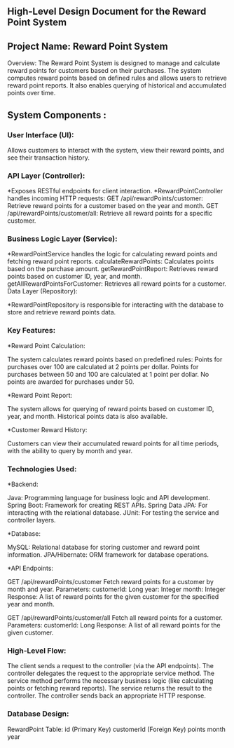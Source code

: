 ## High-Level Design Document for the Reward Point System

## Project Name: Reward Point System

Overview: The Reward Point System is designed to manage and calculate reward points for customers based on their purchases. The system computes reward points based on defined rules and allows users to retrieve reward point reports. It also enables querying of historical and accumulated points over time.


## System Components :

### User Interface (UI): 
   Allows customers to interact with the system, view their reward points, and see their transaction history.

### API Layer (Controller):

*Exposes RESTful endpoints for client interaction.
*RewardPointController handles incoming HTTP requests:
   GET /api/rewardPoints/customer: Retrieve reward points for a customer based on the year and   month.
   GET /api/rewardPoints/customer/all: Retrieve all reward points for a specific customer.
   
### Business Logic Layer (Service):

*RewardPointService handles the logic for calculating reward points and fetching reward point reports.
calculateRewardPoints: Calculates points based on the purchase amount.
getRewardPointReport: Retrieves reward points based on customer ID, year, and month.
getAllRewardPointsForCustomer: Retrieves all reward points for a customer.
Data Layer (Repository):

*RewardPointRepository is responsible for interacting with the database to store and retrieve reward points data.


### Key Features:

*Reward Point Calculation:

The system calculates reward points based on predefined rules:
Points for purchases over 100 are calculated at 2 points per dollar.
Points for purchases between 50 and 100 are calculated at 1 point per dollar.
No points are awarded for purchases under 50.

*Reward Point Report:

The system allows for querying of reward points based on customer ID, year, and month.
Historical points data is also available.

*Customer Reward History:

Customers can view their accumulated reward points for all time periods, with the ability to query by month and year.


### Technologies Used:

*Backend:

Java: Programming language for business logic and API development.
Spring Boot: Framework for creating REST APIs.
Spring Data JPA: For interacting with the relational database.
JUnit: For testing the service and controller layers.

*Database:

MySQL: Relational database for storing customer and reward point information.
JPA/Hibernate: ORM framework for database operations.

*API Endpoints:

GET /api/rewardPoints/customer
Fetch reward points for a customer by month and year.
Parameters:
customerId: Long
year: Integer
month: Integer
Response: A list of reward points for the given customer for the specified year and month.

GET /api/rewardPoints/customer/all
Fetch all reward points for a customer.
Parameters:
customerId: Long
Response: A list of all reward points for the given customer.

### High-Level Flow:
The client sends a request to the controller (via the API endpoints).
The controller delegates the request to the appropriate service method.
The service method performs the necessary business logic (like calculating points or fetching reward reports).
The service returns the result to the controller.
The controller sends back an appropriate HTTP response.


### Database Design:
RewardPoint Table:
id (Primary Key)
customerId (Foreign Key)
points
month
year